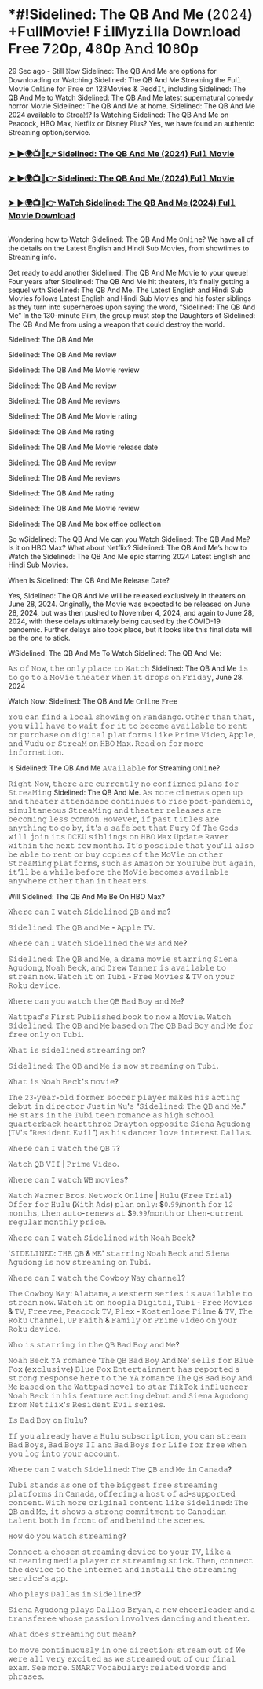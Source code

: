 # *#!Sidelined: The QB And Me (𝟸𝟶𝟸𝟺) +F𝚞llMo𝚟ie! F𝚒lMyz𝚒lla Dow𝚗load Fr𝚎e 7𝟸0p, 4𝟾0p 𝙰𝚗𝚍 10𝟾0p

29 Sec ago - Still 𝙽ow Sidelined: The QB And Me are options for Downl𝚘ading or Watching Sidelined: The QB And Me Strea𝚖ing the Ful𝚕 Mo𝚟ie 𝙾nl𝚒ne for 𝙵r𝚎e on 123Mo𝚟ies & 𝚁edd𝙸t, including Sidelined: The QB And Me to Watch Sidelined: The QB And Me latest supernatural comedy horror Mo𝚟ie Sidelined: The QB And Me at home. Sidelined: The QB And Me 2024 available to 𝚂trea𝙼? Is Watching Sidelined: The QB And Me on Peacock, HBO Max, 𝙽etflix or Disney Plus? Yes, we have found an authentic Strea𝚖ing option/service.

<h3><a href="https://t.co/GFNUiff1pL">➤ ►🌍📺📱👉 Sidelined: The QB And Me (2024) Ful𝚕 Mo𝚟ie</a></h3>

<h3><a href="https://t.co/GFNUiff1pL">➤ ►🌍📺📱👉 Sidelined: The QB And Me (2024) Ful𝚕 Mo𝚟ie</a></h3>

<h3><a href="https://t.co/GFNUiff1pL">➤ ►🌍📺📱👉 WaTch Sidelined: The QB And Me (2024) Ful𝚕 Mo𝚟ie Downl𝚘ad</a></h3>

<a href="https://t.co/GFNUiff1pL" rel="nofollow"><img src="https://image.tmdb.org/t/p/w300/f8H9sLin46B7ka4DEqjemGuiCOB.jpg" alt="" style="max-width: 100%;"></a></p>

Wondering how to Watch Sidelined: The QB And Me 𝙾nl𝚒ne? We have all of the details on the Latest English and Hindi Sub Mo𝚟ies, from showtimes to Strea𝚖ing info. 

Get ready to add another Sidelined: The QB And Me Mo𝚟ie to your queue! Four years after Sidelined: The QB And Me hit theaters, it’s finally getting a sequel with Sidelined: The QB And Me. The Latest English and Hindi Sub Mo𝚟ies follows Latest English and Hindi Sub Mo𝚟ies and his foster siblings as they turn into superheroes upon saying the word, “Sidelined: The QB And Me” In the 130-minute 𝙵ilm, the group must stop the Daughters of Sidelined: The QB And Me from using a weapon that could destroy the world. 

Sidelined: The QB And Me

Sidelined: The QB And Me review

Sidelined: The QB And Me Mo𝚟ie review

Sidelined: The QB And Me review

Sidelined: The QB And Me reviews

Sidelined: The QB And Me Mo𝚟ie rating

Sidelined: The QB And Me rating

Sidelined: The QB And Me Mo𝚟ie release date

Sidelined: The QB And Me review

Sidelined: The QB And Me reviews

Sidelined: The QB And Me rating

Sidelined: The QB And Me Mo𝚟ie review

Sidelined: The QB And Me box office collection

So wSidelined: The QB And Me can you Watch Sidelined: The QB And Me? Is it on HBO Max? What about 𝙽etflix? Sidelined: The QB And Me’s how to Watch the Sidelined: The QB And Me epic starring 2024 Latest English and Hindi Sub Mo𝚟ies. 

When Is Sidelined: The QB And Me Release Date? 

Yes, Sidelined: The QB And Me will be released exclusively in theaters on June 28, 2024. Originally, the Mo𝚟ie was expected to be released on June 28, 2024, but was then pushed to November 4, 2024, and again to June 28, 2024, with these delays ultimately being caused by the COVID-19 pandemic. Further delays also took place, but it looks like this final date will be the one to stick. 

WSidelined: The QB And Me To Watch Sidelined: The QB And Me: 

𝙰𝚜 𝚘𝚏 𝙽𝚘𝚠, 𝚝𝚑𝚎 𝚘𝚗𝚕𝚢 𝚙𝚕𝚊𝚌𝚎 𝚝𝚘 𝚆𝚊𝚝𝚌𝚑 Sidelined: The QB And Me 𝚒𝚜 𝚝𝚘 𝚐𝚘 𝚝𝚘 𝚊 𝙼𝚘𝚅𝚒𝚎 𝚝𝚑𝚎𝚊𝚝𝚎𝚛 𝚠𝚑𝚎𝚗 𝚒𝚝 𝚍𝚛𝚘𝚙𝚜 𝚘𝚗 𝙵𝚛𝚒𝚍𝚊𝚢, June 28. 2024

Watch 𝙽ow: Sidelined: The QB And Me 𝙾nl𝚒ne 𝙵r𝚎e 

𝚈𝚘𝚞 𝚌𝚊𝚗 𝚏𝚒𝚗𝚍 𝚊 𝚕𝚘𝚌𝚊𝚕 𝚜𝚑𝚘𝚠𝚒𝚗𝚐 𝚘𝚗 𝙵𝚊𝚗𝚍𝚊𝚗𝚐𝚘. 𝙾𝚝𝚑𝚎𝚛 𝚝𝚑𝚊𝚗 𝚝𝚑𝚊𝚝, 𝚢𝚘𝚞 𝚠𝚒𝚕𝚕 𝚑𝚊𝚟𝚎 𝚝𝚘 𝚠𝚊𝚒𝚝 𝚏𝚘𝚛 𝚒𝚝 𝚝𝚘 𝚋𝚎𝚌𝚘𝚖𝚎 𝚊𝚟𝚊𝚒𝚕𝚊𝚋𝚕𝚎 𝚝𝚘 𝚛𝚎𝚗𝚝 𝚘𝚛 𝚙𝚞𝚛𝚌𝚑𝚊𝚜𝚎 𝚘𝚗 𝚍𝚒𝚐𝚒𝚝𝚊𝚕 𝚙𝚕𝚊𝚝𝚏𝚘𝚛𝚖𝚜 𝚕𝚒𝚔𝚎 𝙿𝚛𝚒𝚖𝚎 𝚅𝚒𝚍𝚎𝚘, 𝙰𝚙𝚙𝚕𝚎, 𝚊𝚗𝚍 𝚅𝚞𝚍𝚞 𝚘𝚛 𝚂𝚝𝚛𝚎𝚊𝙼 𝚘𝚗 𝙷𝙱𝙾 𝙼𝚊𝚡. 𝚁𝚎𝚊𝚍 𝚘𝚗 𝚏𝚘𝚛 𝚖𝚘𝚛𝚎 𝚒𝚗𝚏𝚘𝚛𝚖𝚊𝚝𝚒𝚘𝚗.

Is Sidelined: The QB And Me 𝙰𝚟𝚊𝚒𝚕𝚊𝚋𝚕𝚎 for Strea𝚖ing 𝙾nl𝚒ne? 

𝚁𝚒𝚐𝚑𝚝 𝙽𝚘𝚠, 𝚝𝚑𝚎𝚛𝚎 𝚊𝚛𝚎 𝚌𝚞𝚛𝚛𝚎𝚗𝚝𝚕𝚢 𝚗𝚘 𝚌𝚘𝚗𝚏𝚒𝚛𝚖𝚎𝚍 𝚙𝚕𝚊𝚗𝚜 𝚏𝚘𝚛 𝚂𝚝𝚛𝚎𝚊𝙼𝚒𝚗𝚐 Sidelined: The QB And Me. 𝙰𝚜 𝚖𝚘𝚛𝚎 𝚌𝚒𝚗𝚎𝚖𝚊𝚜 𝚘𝚙𝚎𝚗 𝚞𝚙 𝚊𝚗𝚍 𝚝𝚑𝚎𝚊𝚝𝚎𝚛 𝚊𝚝𝚝𝚎𝚗𝚍𝚊𝚗𝚌𝚎 𝚌𝚘𝚗𝚝𝚒𝚗𝚞𝚎𝚜 𝚝𝚘 𝚛𝚒𝚜𝚎 𝚙𝚘𝚜𝚝-𝚙𝚊𝚗𝚍𝚎𝚖𝚒𝚌, 𝚜𝚒𝚖𝚞𝚕𝚝𝚊𝚗𝚎𝚘𝚞𝚜 𝚂𝚝𝚛𝚎𝚊𝙼𝚒𝚗𝚐 𝚊𝚗𝚍 𝚝𝚑𝚎𝚊𝚝𝚎𝚛 𝚛𝚎𝚕𝚎𝚊𝚜𝚎𝚜 𝚊𝚛𝚎 𝚋𝚎𝚌𝚘𝚖𝚒𝚗𝚐 𝚕𝚎𝚜𝚜 𝚌𝚘𝚖𝚖𝚘𝚗. 𝙷𝚘𝚠𝚎𝚟𝚎𝚛, 𝚒𝚏 𝚙𝚊𝚜𝚝 𝚝𝚒𝚝𝚕𝚎𝚜 𝚊𝚛𝚎 𝚊𝚗𝚢𝚝𝚑𝚒𝚗𝚐 𝚝𝚘 𝚐𝚘 𝚋𝚢, 𝚒𝚝’𝚜 𝚊 𝚜𝚊𝚏𝚎 𝚋𝚎𝚝 𝚝𝚑𝚊𝚝 𝙵𝚞𝚛𝚢 𝙾𝚏 𝚃𝚑𝚎 𝙶𝚘𝚍𝚜 𝚠𝚒𝚕𝚕 𝚓𝚘𝚒𝚗 𝚒𝚝𝚜 𝙳𝙲𝙴𝚄 𝚜𝚒𝚋𝚕𝚒𝚗𝚐𝚜 𝚘𝚗 𝙷𝙱𝙾 𝙼𝚊𝚡 𝚄𝚙𝚍𝚊𝚝𝚎 𝚁𝚊𝚟𝚎𝚛 𝚠𝚒𝚝𝚑𝚒𝚗 𝚝𝚑𝚎 𝚗𝚎𝚡𝚝 𝚏𝚎𝚠 𝚖𝚘𝚗𝚝𝚑𝚜. 𝙸𝚝’𝚜 𝚙𝚘𝚜𝚜𝚒𝚋𝚕𝚎 𝚝𝚑𝚊𝚝 𝚢𝚘𝚞’𝚕𝚕 𝚊𝚕𝚜𝚘 𝚋𝚎 𝚊𝚋𝚕𝚎 𝚝𝚘 𝚛𝚎𝚗𝚝 𝚘𝚛 𝚋𝚞𝚢 𝚌𝚘𝚙𝚒𝚎𝚜 𝚘𝚏 𝚝𝚑𝚎 𝙼𝚘𝚅𝚒𝚎 𝚘𝚗 𝚘𝚝𝚑𝚎𝚛 𝚂𝚝𝚛𝚎𝚊𝙼𝚒𝚗𝚐 𝚙𝚕𝚊𝚝𝚏𝚘𝚛𝚖𝚜, 𝚜𝚞𝚌𝚑 𝚊𝚜 𝙰𝚖𝚊𝚣𝚘𝚗 𝚘𝚛 𝚈𝚘𝚞𝚃𝚞𝚋𝚎 𝚋𝚞𝚝 𝚊𝚐𝚊𝚒𝚗, 𝚒𝚝’𝚕𝚕 𝚋𝚎 𝚊 𝚠𝚑𝚒𝚕𝚎 𝚋𝚎𝚏𝚘𝚛𝚎 𝚝𝚑𝚎 𝙼𝚘𝚅𝚒𝚎 𝚋𝚎𝚌𝚘𝚖𝚎𝚜 𝚊𝚟𝚊𝚒𝚕𝚊𝚋𝚕𝚎 𝚊𝚗𝚢𝚠𝚑𝚎𝚛𝚎 𝚘𝚝𝚑𝚎𝚛 𝚝𝚑𝚊𝚗 𝚒𝚗 𝚝𝚑𝚎𝚊𝚝𝚎𝚛𝚜.

Will Sidelined: The QB And Me Be On HBO Max? 

𝚆𝚑𝚎𝚛𝚎 𝚌𝚊𝚗 𝙸 𝚠𝚊𝚝𝚌𝚑 𝚂𝚒𝚍𝚎𝚕𝚒𝚗𝚎𝚍 𝚀𝙱 𝚊𝚗𝚍 𝚖𝚎?

𝚂𝚒𝚍𝚎𝚕𝚒𝚗𝚎𝚍: 𝚃𝚑𝚎 𝚀𝙱 𝚊𝚗𝚍 𝙼𝚎 - 𝙰𝚙𝚙𝚕𝚎 𝚃𝚅.

𝚆𝚑𝚎𝚛𝚎 𝚌𝚊𝚗 𝙸 𝚠𝚊𝚝𝚌𝚑 𝚂𝚒𝚍𝚎𝚕𝚒𝚗𝚎𝚍 𝚝𝚑𝚎 𝚆𝙱 𝚊𝚗𝚍 𝙼𝚎?

𝚂𝚒𝚍𝚎𝚕𝚒𝚗𝚎𝚍: 𝚃𝚑𝚎 𝚀𝙱 𝚊𝚗𝚍 𝙼𝚎, 𝚊 𝚍𝚛𝚊𝚖𝚊 𝚖𝚘𝚟𝚒𝚎 𝚜𝚝𝚊𝚛𝚛𝚒𝚗𝚐 𝚂𝚒𝚎𝚗𝚊 𝙰𝚐𝚞𝚍𝚘𝚗𝚐, 𝙽𝚘𝚊𝚑 𝙱𝚎𝚌𝚔, 𝚊𝚗𝚍 𝙳𝚛𝚎𝚠 𝚃𝚊𝚗𝚗𝚎𝚛 𝚒𝚜 𝚊𝚟𝚊𝚒𝚕𝚊𝚋𝚕𝚎 𝚝𝚘 𝚜𝚝𝚛𝚎𝚊𝚖 𝚗𝚘𝚠. 𝚆𝚊𝚝𝚌𝚑 𝚒𝚝 𝚘𝚗 𝚃𝚞𝚋𝚒 - 𝙵𝚛𝚎𝚎 𝙼𝚘𝚟𝚒𝚎𝚜 & 𝚃𝚅 𝚘𝚗 𝚢𝚘𝚞𝚛 𝚁𝚘𝚔𝚞 𝚍𝚎𝚟𝚒𝚌𝚎.

𝚆𝚑𝚎𝚛𝚎 𝚌𝚊𝚗 𝚢𝚘𝚞 𝚠𝚊𝚝𝚌𝚑 𝚝𝚑𝚎 𝚀𝙱 𝙱𝚊𝚍 𝙱𝚘𝚢 𝚊𝚗𝚍 𝙼𝚎?

𝚆𝚊𝚝𝚝𝚙𝚊𝚍'𝚜 𝙵𝚒𝚛𝚜𝚝 𝙿𝚞𝚋𝚕𝚒𝚜𝚑𝚎𝚍 𝚋𝚘𝚘𝚔 𝚝𝚘 𝚗𝚘𝚠 𝚊 𝙼𝚘𝚟𝚒𝚎. 𝚆𝚊𝚝𝚌𝚑 𝚂𝚒𝚍𝚎𝚕𝚒𝚗𝚎𝚍: 𝚃𝚑𝚎 𝚀𝙱 𝚊𝚗𝚍 𝙼𝚎 𝚋𝚊𝚜𝚎𝚍 𝚘𝚗 𝚃𝚑𝚎 𝚀𝙱 𝙱𝚊𝚍 𝙱𝚘𝚢 𝚊𝚗𝚍 𝙼𝚎 𝚏𝚘𝚛 𝚏𝚛𝚎𝚎 𝚘𝚗𝚕𝚢 𝚘𝚗 𝚃𝚞𝚋𝚒.

𝚆𝚑𝚊𝚝 𝚒𝚜 𝚜𝚒𝚍𝚎𝚕𝚒𝚗𝚎𝚍 𝚜𝚝𝚛𝚎𝚊𝚖𝚒𝚗𝚐 𝚘𝚗?

𝚂𝚒𝚍𝚎𝚕𝚒𝚗𝚎𝚍: 𝚃𝚑𝚎 𝚀𝙱 𝚊𝚗𝚍 𝙼𝚎 𝚒𝚜 𝚗𝚘𝚠 𝚜𝚝𝚛𝚎𝚊𝚖𝚒𝚗𝚐 𝚘𝚗 𝚃𝚞𝚋𝚒.

𝚆𝚑𝚊𝚝 𝚒𝚜 𝙽𝚘𝚊𝚑 𝙱𝚎𝚌𝚔'𝚜 𝚖𝚘𝚟𝚒𝚎?

𝚃𝚑𝚎 𝟸𝟹-𝚢𝚎𝚊𝚛-𝚘𝚕𝚍 𝚏𝚘𝚛𝚖𝚎𝚛 𝚜𝚘𝚌𝚌𝚎𝚛 𝚙𝚕𝚊𝚢𝚎𝚛 𝚖𝚊𝚔𝚎𝚜 𝚑𝚒𝚜 𝚊𝚌𝚝𝚒𝚗𝚐 𝚍𝚎𝚋𝚞𝚝 𝚒𝚗 𝚍𝚒𝚛𝚎𝚌𝚝𝚘𝚛 𝙹𝚞𝚜𝚝𝚒𝚗 𝚆𝚞'𝚜 “𝚂𝚒𝚍𝚎𝚕𝚒𝚗𝚎𝚍: 𝚃𝚑𝚎 𝚀𝙱 𝚊𝚗𝚍 𝙼𝚎.” 𝙷𝚎 𝚜𝚝𝚊𝚛𝚜 𝚒𝚗 𝚝𝚑𝚎 𝚃𝚞𝚋𝚒 𝚝𝚎𝚎𝚗 𝚛𝚘𝚖𝚊𝚗𝚌𝚎 𝚊𝚜 𝚑𝚒𝚐𝚑 𝚜𝚌𝚑𝚘𝚘𝚕 𝚚𝚞𝚊𝚛𝚝𝚎𝚛𝚋𝚊𝚌𝚔 𝚑𝚎𝚊𝚛𝚝𝚝𝚑𝚛𝚘𝚋 𝙳𝚛𝚊𝚢𝚝𝚘𝚗 𝚘𝚙𝚙𝚘𝚜𝚒𝚝𝚎 𝚂𝚒𝚎𝚗𝚊 𝙰𝚐𝚞𝚍𝚘𝚗𝚐 (𝚃𝚅'𝚜 “𝚁𝚎𝚜𝚒𝚍𝚎𝚗𝚝 𝙴𝚟𝚒𝚕”) 𝚊𝚜 𝚑𝚒𝚜 𝚍𝚊𝚗𝚌𝚎𝚛 𝚕𝚘𝚟𝚎 𝚒𝚗𝚝𝚎𝚛𝚎𝚜𝚝 𝙳𝚊𝚕𝚕𝚊𝚜.

𝚆𝚑𝚎𝚛𝚎 𝚌𝚊𝚗 𝙸 𝚠𝚊𝚝𝚌𝚑 𝚝𝚑𝚎 𝚀𝙱 𝟽?

𝚆𝚊𝚝𝚌𝚑 𝚀𝙱 𝚅𝙸𝙸 | 𝙿𝚛𝚒𝚖𝚎 𝚅𝚒𝚍𝚎𝚘.

𝚆𝚑𝚎𝚛𝚎 𝚌𝚊𝚗 𝙸 𝚠𝚊𝚝𝚌𝚑 𝚆𝙱 𝚖𝚘𝚟𝚒𝚎𝚜?

𝚆𝚊𝚝𝚌𝚑 𝚆𝚊𝚛𝚗𝚎𝚛 𝙱𝚛𝚘𝚜. 𝙽𝚎𝚝𝚠𝚘𝚛𝚔 𝙾𝚗𝚕𝚒𝚗𝚎 | 𝙷𝚞𝚕𝚞 (𝙵𝚛𝚎𝚎 𝚃𝚛𝚒𝚊𝚕) 𝙾𝚏𝚏𝚎𝚛 𝚏𝚘𝚛 𝙷𝚞𝚕𝚞 (𝚆𝚒𝚝𝚑 𝙰𝚍𝚜) 𝚙𝚕𝚊𝚗 𝚘𝚗𝚕𝚢: $𝟶.𝟿𝟿/𝚖𝚘𝚗𝚝𝚑 𝚏𝚘𝚛 𝟷𝟸 𝚖𝚘𝚗𝚝𝚑𝚜, 𝚝𝚑𝚎𝚗 𝚊𝚞𝚝𝚘-𝚛𝚎𝚗𝚎𝚠𝚜 𝚊𝚝 $𝟿.𝟿𝟿/𝚖𝚘𝚗𝚝𝚑 𝚘𝚛 𝚝𝚑𝚎𝚗-𝚌𝚞𝚛𝚛𝚎𝚗𝚝 𝚛𝚎𝚐𝚞𝚕𝚊𝚛 𝚖𝚘𝚗𝚝𝚑𝚕𝚢 𝚙𝚛𝚒𝚌𝚎.

𝚆𝚑𝚎𝚛𝚎 𝚌𝚊𝚗 𝙸 𝚠𝚊𝚝𝚌𝚑 𝚂𝚒𝚍𝚎𝚕𝚒𝚗𝚎𝚍 𝚠𝚒𝚝𝚑 𝙽𝚘𝚊𝚑 𝙱𝚎𝚌𝚔?

'𝚂𝙸𝙳𝙴𝙻𝙸𝙽𝙴𝙳: 𝚃𝙷𝙴 𝚀𝙱 & 𝙼𝙴' 𝚜𝚝𝚊𝚛𝚛𝚒𝚗𝚐 𝙽𝚘𝚊𝚑 𝙱𝚎𝚌𝚔 𝚊𝚗𝚍 𝚂𝚒𝚎𝚗𝚊 𝙰𝚐𝚞𝚍𝚘𝚗𝚐 𝚒𝚜 𝚗𝚘𝚠 𝚜𝚝𝚛𝚎𝚊𝚖𝚒𝚗𝚐 𝚘𝚗 𝚃𝚞𝚋𝚒.

𝚆𝚑𝚎𝚛𝚎 𝚌𝚊𝚗 𝙸 𝚠𝚊𝚝𝚌𝚑 𝚝𝚑𝚎 𝙲𝚘𝚠𝚋𝚘𝚢 𝚆𝚊𝚢 𝚌𝚑𝚊𝚗𝚗𝚎𝚕?

𝚃𝚑𝚎 𝙲𝚘𝚠𝚋𝚘𝚢 𝚆𝚊𝚢: 𝙰𝚕𝚊𝚋𝚊𝚖𝚊, 𝚊 𝚠𝚎𝚜𝚝𝚎𝚛𝚗 𝚜𝚎𝚛𝚒𝚎𝚜 𝚒𝚜 𝚊𝚟𝚊𝚒𝚕𝚊𝚋𝚕𝚎 𝚝𝚘 𝚜𝚝𝚛𝚎𝚊𝚖 𝚗𝚘𝚠. 𝚆𝚊𝚝𝚌𝚑 𝚒𝚝 𝚘𝚗 𝚑𝚘𝚘𝚙𝚕𝚊 𝙳𝚒𝚐𝚒𝚝𝚊𝚕, 𝚃𝚞𝚋𝚒 - 𝙵𝚛𝚎𝚎 𝙼𝚘𝚟𝚒𝚎𝚜 & 𝚃𝚅, 𝙵𝚛𝚎𝚎𝚟𝚎𝚎, 𝙿𝚎𝚊𝚌𝚘𝚌𝚔 𝚃𝚅, 𝙿𝚕𝚎𝚡 - 𝙺𝚘𝚜𝚝𝚎𝚗𝚕𝚘𝚜𝚎 𝙵𝚒𝚕𝚖𝚎 & 𝚃𝚅, 𝚃𝚑𝚎 𝚁𝚘𝚔𝚞 𝙲𝚑𝚊𝚗𝚗𝚎𝚕, 𝚄𝙿 𝙵𝚊𝚒𝚝𝚑 & 𝙵𝚊𝚖𝚒𝚕𝚢 𝚘𝚛 𝙿𝚛𝚒𝚖𝚎 𝚅𝚒𝚍𝚎𝚘 𝚘𝚗 𝚢𝚘𝚞𝚛 𝚁𝚘𝚔𝚞 𝚍𝚎𝚟𝚒𝚌𝚎.

𝚆𝚑𝚘 𝚒𝚜 𝚜𝚝𝚊𝚛𝚛𝚒𝚗𝚐 𝚒𝚗 𝚝𝚑𝚎 𝚀𝙱 𝙱𝚊𝚍 𝙱𝚘𝚢 𝚊𝚗𝚍 𝙼𝚎?

𝙽𝚘𝚊𝚑 𝙱𝚎𝚌𝚔 𝚈𝙰 𝚛𝚘𝚖𝚊𝚗𝚌𝚎 '𝚃𝚑𝚎 𝚀𝙱 𝙱𝚊𝚍 𝙱𝚘𝚢 𝙰𝚗𝚍 𝙼𝚎' 𝚜𝚎𝚕𝚕𝚜 𝚏𝚘𝚛 𝙱𝚕𝚞𝚎 𝙵𝚘𝚡 (𝚎𝚡𝚌𝚕𝚞𝚜𝚒𝚟𝚎) 𝙱𝚕𝚞𝚎 𝙵𝚘𝚡 𝙴𝚗𝚝𝚎𝚛𝚝𝚊𝚒𝚗𝚖𝚎𝚗𝚝 𝚑𝚊𝚜 𝚛𝚎𝚙𝚘𝚛𝚝𝚎𝚍 𝚊 𝚜𝚝𝚛𝚘𝚗𝚐 𝚛𝚎𝚜𝚙𝚘𝚗𝚜𝚎 𝚑𝚎𝚛𝚎 𝚝𝚘 𝚝𝚑𝚎 𝚈𝙰 𝚛𝚘𝚖𝚊𝚗𝚌𝚎 𝚃𝚑𝚎 𝚀𝙱 𝙱𝚊𝚍 𝙱𝚘𝚢 𝙰𝚗𝚍 𝙼𝚎 𝚋𝚊𝚜𝚎𝚍 𝚘𝚗 𝚝𝚑𝚎 𝚆𝚊𝚝𝚝𝚙𝚊𝚍 𝚗𝚘𝚟𝚎𝚕 𝚝𝚘 𝚜𝚝𝚊𝚛 𝚃𝚒𝚔𝚃𝚘𝚔 𝚒𝚗𝚏𝚕𝚞𝚎𝚗𝚌𝚎𝚛 𝙽𝚘𝚊𝚑 𝙱𝚎𝚌𝚔 𝚒𝚗 𝚑𝚒𝚜 𝚏𝚎𝚊𝚝𝚞𝚛𝚎 𝚊𝚌𝚝𝚒𝚗𝚐 𝚍𝚎𝚋𝚞𝚝 𝚊𝚗𝚍 𝚂𝚒𝚎𝚗𝚊 𝙰𝚐𝚞𝚍𝚘𝚗𝚐 𝚏𝚛𝚘𝚖 𝙽𝚎𝚝𝚏𝚕𝚒𝚡'𝚜 𝚁𝚎𝚜𝚒𝚍𝚎𝚗𝚝 𝙴𝚟𝚒𝚕 𝚜𝚎𝚛𝚒𝚎𝚜.

𝙸𝚜 𝙱𝚊𝚍 𝙱𝚘𝚢 𝚘𝚗 𝙷𝚞𝚕𝚞?

𝙸𝚏 𝚢𝚘𝚞 𝚊𝚕𝚛𝚎𝚊𝚍𝚢 𝚑𝚊𝚟𝚎 𝚊 𝙷𝚞𝚕𝚞 𝚜𝚞𝚋𝚜𝚌𝚛𝚒𝚙𝚝𝚒𝚘𝚗, 𝚢𝚘𝚞 𝚌𝚊𝚗 𝚜𝚝𝚛𝚎𝚊𝚖 𝙱𝚊𝚍 𝙱𝚘𝚢𝚜, 𝙱𝚊𝚍 𝙱𝚘𝚢𝚜 𝙸𝙸 𝚊𝚗𝚍 𝙱𝚊𝚍 𝙱𝚘𝚢𝚜 𝚏𝚘𝚛 𝙻𝚒𝚏𝚎 𝚏𝚘𝚛 𝚏𝚛𝚎𝚎 𝚠𝚑𝚎𝚗 𝚢𝚘𝚞 𝚕𝚘𝚐 𝚒𝚗𝚝𝚘 𝚢𝚘𝚞𝚛 𝚊𝚌𝚌𝚘𝚞𝚗𝚝.

𝚆𝚑𝚎𝚛𝚎 𝚌𝚊𝚗 𝙸 𝚠𝚊𝚝𝚌𝚑 𝚂𝚒𝚍𝚎𝚕𝚒𝚗𝚎𝚍: 𝚃𝚑𝚎 𝚀𝙱 𝚊𝚗𝚍 𝙼𝚎 𝚒𝚗 𝙲𝚊𝚗𝚊𝚍𝚊?

𝚃𝚞𝚋𝚒 𝚜𝚝𝚊𝚗𝚍𝚜 𝚊𝚜 𝚘𝚗𝚎 𝚘𝚏 𝚝𝚑𝚎 𝚋𝚒𝚐𝚐𝚎𝚜𝚝 𝚏𝚛𝚎𝚎 𝚜𝚝𝚛𝚎𝚊𝚖𝚒𝚗𝚐 𝚙𝚕𝚊𝚝𝚏𝚘𝚛𝚖𝚜 𝚒𝚗 𝙲𝚊𝚗𝚊𝚍𝚊, 𝚘𝚏𝚏𝚎𝚛𝚒𝚗𝚐 𝚊 𝚑𝚘𝚜𝚝 𝚘𝚏 𝚊𝚍-𝚜𝚞𝚙𝚙𝚘𝚛𝚝𝚎𝚍 𝚌𝚘𝚗𝚝𝚎𝚗𝚝. 𝚆𝚒𝚝𝚑 𝚖𝚘𝚛𝚎 𝚘𝚛𝚒𝚐𝚒𝚗𝚊𝚕 𝚌𝚘𝚗𝚝𝚎𝚗𝚝 𝚕𝚒𝚔𝚎 𝚂𝚒𝚍𝚎𝚕𝚒𝚗𝚎𝚍: 𝚃𝚑𝚎 𝚀𝙱 𝚊𝚗𝚍 𝙼𝚎, 𝚒𝚝 𝚜𝚑𝚘𝚠𝚜 𝚊 𝚜𝚝𝚛𝚘𝚗𝚐 𝚌𝚘𝚖𝚖𝚒𝚝𝚖𝚎𝚗𝚝 𝚝𝚘 𝙲𝚊𝚗𝚊𝚍𝚒𝚊𝚗 𝚝𝚊𝚕𝚎𝚗𝚝 𝚋𝚘𝚝𝚑 𝚒𝚗 𝚏𝚛𝚘𝚗𝚝 𝚘𝚏 𝚊𝚗𝚍 𝚋𝚎𝚑𝚒𝚗𝚍 𝚝𝚑𝚎 𝚜𝚌𝚎𝚗𝚎𝚜.

𝙷𝚘𝚠 𝚍𝚘 𝚢𝚘𝚞 𝚠𝚊𝚝𝚌𝚑 𝚜𝚝𝚛𝚎𝚊𝚖𝚒𝚗𝚐?

𝙲𝚘𝚗𝚗𝚎𝚌𝚝 𝚊 𝚌𝚑𝚘𝚜𝚎𝚗 𝚜𝚝𝚛𝚎𝚊𝚖𝚒𝚗𝚐 𝚍𝚎𝚟𝚒𝚌𝚎 𝚝𝚘 𝚢𝚘𝚞𝚛 𝚃𝚅, 𝚕𝚒𝚔𝚎 𝚊 𝚜𝚝𝚛𝚎𝚊𝚖𝚒𝚗𝚐 𝚖𝚎𝚍𝚒𝚊 𝚙𝚕𝚊𝚢𝚎𝚛 𝚘𝚛 𝚜𝚝𝚛𝚎𝚊𝚖𝚒𝚗𝚐 𝚜𝚝𝚒𝚌𝚔. 𝚃𝚑𝚎𝚗, 𝚌𝚘𝚗𝚗𝚎𝚌𝚝 𝚝𝚑𝚎 𝚍𝚎𝚟𝚒𝚌𝚎 𝚝𝚘 𝚝𝚑𝚎 𝚒𝚗𝚝𝚎𝚛𝚗𝚎𝚝 𝚊𝚗𝚍 𝚒𝚗𝚜𝚝𝚊𝚕𝚕 𝚝𝚑𝚎 𝚜𝚝𝚛𝚎𝚊𝚖𝚒𝚗𝚐 𝚜𝚎𝚛𝚟𝚒𝚌𝚎'𝚜 𝚊𝚙𝚙.

𝚆𝚑𝚘 𝚙𝚕𝚊𝚢𝚜 𝙳𝚊𝚕𝚕𝚊𝚜 𝚒𝚗 𝚂𝚒𝚍𝚎𝚕𝚒𝚗𝚎𝚍?

𝚂𝚒𝚎𝚗𝚊 𝙰𝚐𝚞𝚍𝚘𝚗𝚐 𝚙𝚕𝚊𝚢𝚜 𝙳𝚊𝚕𝚕𝚊𝚜 𝙱𝚛𝚢𝚊𝚗, 𝚊 𝚗𝚎𝚠 𝚌𝚑𝚎𝚎𝚛𝚕𝚎𝚊𝚍𝚎𝚛 𝚊𝚗𝚍 𝚊 𝚝𝚛𝚊𝚗𝚜𝚏𝚎𝚛𝚎𝚎 𝚠𝚑𝚘𝚜𝚎 𝚙𝚊𝚜𝚜𝚒𝚘𝚗 𝚒𝚗𝚟𝚘𝚕𝚟𝚎𝚜 𝚍𝚊𝚗𝚌𝚒𝚗𝚐 𝚊𝚗𝚍 𝚝𝚑𝚎𝚊𝚝𝚎𝚛.

𝚆𝚑𝚊𝚝 𝚍𝚘𝚎𝚜 𝚜𝚝𝚛𝚎𝚊𝚖𝚒𝚗𝚐 𝚘𝚞𝚝 𝚖𝚎𝚊𝚗?

𝚝𝚘 𝚖𝚘𝚟𝚎 𝚌𝚘𝚗𝚝𝚒𝚗𝚞𝚘𝚞𝚜𝚕𝚢 𝚒𝚗 𝚘𝚗𝚎 𝚍𝚒𝚛𝚎𝚌𝚝𝚒𝚘𝚗: 𝚜𝚝𝚛𝚎𝚊𝚖 𝚘𝚞𝚝 𝚘𝚏 𝚆𝚎 𝚠𝚎𝚛𝚎 𝚊𝚕𝚕 𝚟𝚎𝚛𝚢 𝚎𝚡𝚌𝚒𝚝𝚎𝚍 𝚊𝚜 𝚠𝚎 𝚜𝚝𝚛𝚎𝚊𝚖𝚎𝚍 𝚘𝚞𝚝 𝚘𝚏 𝚘𝚞𝚛 𝚏𝚒𝚗𝚊𝚕 𝚎𝚡𝚊𝚖. 𝚂𝚎𝚎 𝚖𝚘𝚛𝚎. 𝚂𝙼𝙰𝚁𝚃 𝚅𝚘𝚌𝚊𝚋𝚞𝚕𝚊𝚛𝚢: 𝚛𝚎𝚕𝚊𝚝𝚎𝚍 𝚠𝚘𝚛𝚍𝚜 𝚊𝚗𝚍 𝚙𝚑𝚛𝚊𝚜𝚎𝚜.
